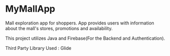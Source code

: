 # MyMallApp
Mall exploration app for shoppers. App provides users with information about the mall's stores, promotions and availability.

This project utilizes Java and Firebase(For the Backend and Authentication).

Third Party Library Used : Glide 
